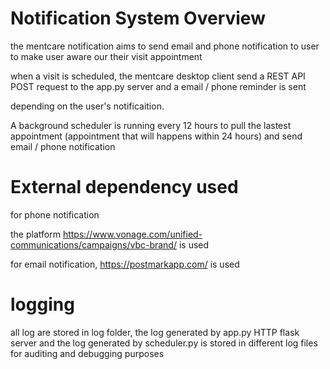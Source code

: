 # Notification System Overview

the mentcare notification aims to send email and phone notification to user to make user aware our their visit appointment

when a visit is scheduled, the mentcare desktop client send a REST API POST request to the app.py server and a email / phone reminder is sent

depending on the user's notificaition.

A background scheduler is running every 12 hours to pull the lastest appointment (appointment that will happens within 24 hours) and send email / phone notification

# External dependency used

for phone notification

the platform https://www.vonage.com/unified-communications/campaigns/vbc-brand/ is used

for email notification, https://postmarkapp.com/ is used

# logging

all log are stored in log folder, the log generated by app.py HTTP flask server 
and the log generated by scheduler.py is stored in different log files for auditing
and debugging purposes
